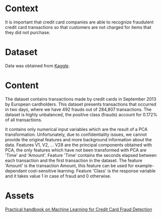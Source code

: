 # Context

It is important that credit card companies are able to recognize fraudulent credit card transactions so that customers are not charged for items that they did not purchase.

# Dataset

Data was obtained from [Kaggle](https://www.kaggle.com/datasets/mlg-ulb/creditcardfraud?resource=download).

# Content

The dataset contains transactions made by credit cards in September 2013 by European cardholders.
This dataset presents transactions that occurred in two days, where we have 492 frauds out of 284,807 transactions. The dataset is highly unbalanced, the positive class (frauds) account for 0.172% of all transactions.

It contains only numerical input variables which are the result of a PCA transformation. Unfortunately, due to confidentiality issues, we cannot provide the original features and more background information about the data. Features V1, V2, … V28 are the principal components obtained with PCA, the only features which have not been transformed with PCA are 'Time' and 'Amount'. Feature 'Time' contains the seconds elapsed between each transaction and the first transaction in the dataset. The feature 'Amount' is the transaction Amount, this feature can be used for example-dependant cost-sensitive learning. Feature 'Class' is the response variable and it takes value 1 in case of fraud and 0 otherwise.

# Assets

[Practical handbook on Machine Learning for Credit Card Fraud Detection](https://fraud-detection-handbook.github.io/fraud-detection-handbook/Chapter_3_GettingStarted/SimulatedDataset.html)